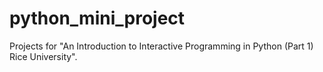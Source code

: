 # python_mini_project
Projects for "An Introduction to Interactive Programming in Python (Part 1) Rice University".
